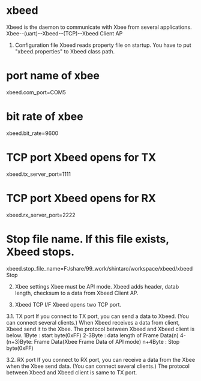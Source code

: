 xbeed
=====

Xbeed is the daemon to communicate with Xbee from several applications.
 Xbee--(uart)--Xbeed--(TCP)--Xbeed Client AP

1. Configuration file
Xbeed reads property file on startup. You have to put "xbeed.properties" to Xbeed class path.

# port name of xbee
xbeed.com_port=COM5
# bit rate of xbee
xbeed.bit_rate=9600
# TCP port Xbeed opens for TX
xbeed.tx_server_port=1111
# TCP port Xbeed opens for RX
xbeed.rx_server_port=2222
# Stop file name. If this file exists, Xbeed stops.
xbeed.stop_file_name=F:/share/99_work/shintaro/workspace/xbeed/xbeedStop

2. Xbee settings
Xbee must be API mode. Xbeed adds header, datab length, checksum to a data from Xbeed Client AP.

3. Xbeed TCP I/F
Xbeed opens two TCP port.

3.1. TX port
If you connect to TX port, you can send a data to Xbeed. (You can connect several clients.)
When Xbeed receives a data from client, Xbeed send it to the Xbee.
The protocol between Xbeed and Xbeed client is below.
 1Byte      : start byte(0xFF)
 2-3Byte    : data length of Frame Data(n)
 4-(n+3)Byte: Frame Data(Xbee Frame Data of API mode)
 n+4Byte    : Stop byte(0xFF)
 
3.2. RX port
If you connect to RX port, you can receive a data from the Xbee when the Xbee send data. 
(You can connect several clients.)
The protocol between Xbeed and Xbeed client is same to TX port.
